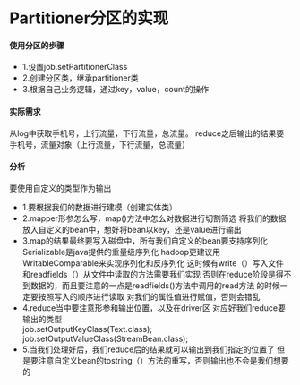﻿# Partitioner分区的实现

#### 使用分区的步骤

- 1.设置job.setPartitionerClass
- 2.创建分区类，继承partitioner类
- 3.根据自己业务逻辑，通过key，value，count的操作

#### 实际需求
从log中获取手机号，上行流量，下行流量，总流量。
reduce之后输出的结果要手机号，流量对象（上行流量，下行流量，总流量）

#### 分析

要使用自定义的类型作为输出
- 1.要根据我们的数据进行建模（创建实体类）
- 2.mapper形参怎么写，map()方法中怎么对数据进行切割筛选
	将我们的数据放入自定义的bean中，想好将bean以key，还是value进行输出
- 3.map的结果最终要写入磁盘中，所有我们自定义的bean要支持序列化
	Serializable是java提供的重量级序列化 hadoop更建议用WritableComparable来实现序列化和反序列化
	这时候有write（）写入文件和readfields（）从文件中读取的方法需要我们实现
	否则在reduce阶段是得不到数据的，而且要注意的一点是readfields()方法中调用的read方法
	的时候一定要按照写入的顺序进行读取 对我们的属性值进行赋值，否则会错乱
- 4.reduce当中要注意形参和输出位置，以及在driver区	对应好我们reduce要输出的类型	
	job.setOutputKeyClass(Text.class);
	job.setOutputValueClass(StreamBean.class);
- 5.当我们处理好后，我们reduce后的结果就可以输出到我们指定的位置了
	但是要注意自定义bean的tostring（）方法的重写，否则输出也不会是我们想要的